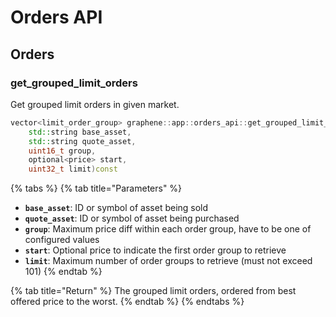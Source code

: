 # Orders API

## Orders

### get\_grouped\_limit\_orders

Get grouped limit orders in given market.

```cpp
vector<limit_order_group> graphene::app::orders_api::get_grouped_limit_orders(
    std::string base_asset, 
    std::string quote_asset, 
    uint16_t group, 
    optional<price> start, 
    uint32_t limit)const
```

{% tabs %}
{% tab title="Parameters" %}
* **`base_asset`**: ID or symbol of asset being sold
* **`quote_asset`**: ID or symbol of asset being purchased
* **`group`**: Maximum price diff within each order group, have to be one of configured values
* **`start`**: Optional price to indicate the first order group to retrieve
* **`limit`**: Maximum number of order groups to retrieve \(must not exceed 101\)
{% endtab %}

{% tab title="Return" %}
The grouped limit orders, ordered from best offered price to the worst.
{% endtab %}
{% endtabs %}

